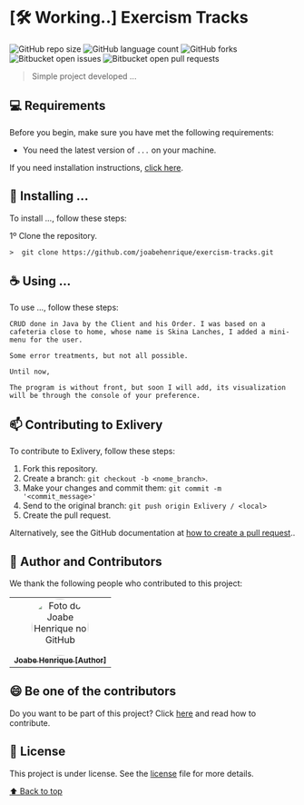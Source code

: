 # [:hammer_and_wrench: Working..] Exercism Tracks

![GitHub repo size](https://img.shields.io/github/repo-size/joabehenrique/exercism-tracks?style=flat)
![GitHub language count](https://img.shields.io/github/languages/count/joabehenrique/exercism-tracks?style=flat)
![GitHub forks](https://img.shields.io/github/forks/joabehenrique/exercism-tracks?style=flat)
![Bitbucket open issues](https://img.shields.io/bitbucket/issues/joabehenrique/exercism-tracks?style=flat)
![Bitbucket open pull requests](https://img.shields.io/bitbucket/pr-raw/joabehenrique/exercism-tracks?style=flat)

> Simple project developed ...

## 💻 Requirements

Before you begin, make sure you have met the following requirements:

- You need the latest version of `...` on your machine.

If you need installation instructions, [click here]("...").

## 🚀 Installing ...

To install ..., follow these steps:

1º Clone the repository.

```
>  git clone https://github.com/joabehenrique/exercism-tracks.git
```

## ☕ Using ...

To use ..., follow these steps:

```
CRUD done in Java by the Client and his Order. I was based on a cafeteria close to home, whose name is Skina Lanches, I added a mini-menu for the user.

Some error treatments, but not all possible.

Until now,

The program is without front, but soon I will add, its visualization will be through the console of your preference.
```

## 📫 Contributing to Exlivery

To contribute to Exlivery, follow these steps:

1. Fork this repository.
2. Create a branch: `git checkout -b <nome_branch>`.
3. Make your changes and commit them: `git commit -m '<commit_message>'`
4. Send to the original branch: `git push origin Exlivery / <local>`
5. Create the pull request.

Alternatively, see the GitHub documentation at [how to create a pull request](https://help.github.com/en/github/collaborating-with-issues-and-pull-requests/creating-a-pull-request)..

## 🤝 Author and Contributors

We thank the following people who contributed to this project:

<table>
  <tr>
    <td align="center">
      <a href="https://github.com/joabehenrique">
        <img src="https://avatars3.githubusercontent.com/u/64988299" width="100px" style="border-radius: 90px" alt="Foto do Joabe Henrique no GitHub"/><br>
        <sub>
          <b>Joabe Henrique [Author]</b>
        </sub>
      </a>
    </td>
  </tr>
</table>

## 😄 Be one of the contributors<br>

Do you want to be part of this project? Click [here](https://github.com/joabehenrique/exercism-tracks/blob/master/CONTRIBUTING.md) and read how to contribute.

## 📝 License

This project is under license. See the [license](https://github.com/joabehenrique/client-menu/blob/master/LICENSE.md) file for more details.

[⬆ Back to top](#ExercismTracks)<br>
